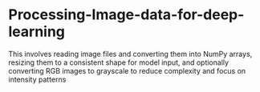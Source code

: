 # Processing-Image-data-for-deep-learning
This involves reading image files and converting them into NumPy arrays, resizing them to a consistent shape for model input, and optionally converting RGB images to grayscale to reduce complexity and focus on intensity patterns
